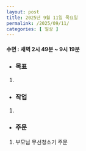 ```yaml
---
layout: post
title: 2025년 9월 11일 목요일
permalink: /2025/09/11/
categories: [ 일상 ]
---
```

#### 수면 : 새벽 2시 49분 ~ 9시 19분
* ### 목표
1. 

* ### 작업
1. 

* ### 주문
1. 부모님 무선청소기 주문
